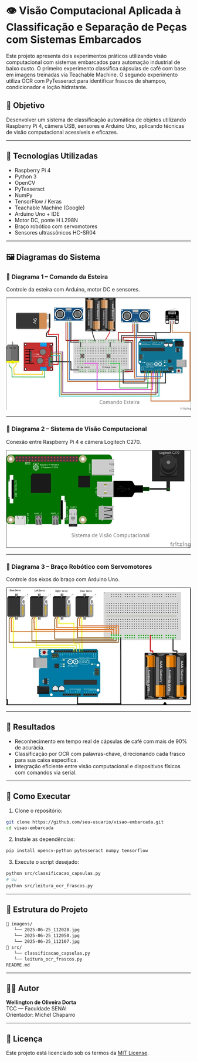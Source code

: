 
# 👁️ Visão Computacional Aplicada à Classificação e Separação de Peças com Sistemas Embarcados

Este projeto apresenta dois experimentos práticos utilizando visão computacional com sistemas embarcados para automação industrial de baixo custo. O primeiro experimento classifica cápsulas de café com base em imagens treinadas via Teachable Machine. O segundo experimento utiliza OCR com PyTesseract para identificar frascos de shampoo, condicionador e loção hidratante.

## 📌 Objetivo

Desenvolver um sistema de classificação automática de objetos utilizando Raspberry Pi 4, câmera USB, sensores e Arduino Uno, aplicando técnicas de visão computacional acessíveis e eficazes.

---

## 🧠 Tecnologias Utilizadas

- Raspberry Pi 4
- Python 3
- OpenCV
- PyTesseract
- NumPy
- TensorFlow / Keras
- Teachable Machine (Google)
- Arduino Uno + IDE
- Motor DC, ponte H L298N
- Braço robótico com servomotores
- Sensores ultrassônicos HC-SR04

---

## 🖼️ Diagramas do Sistema

### 🔌 Diagrama 1 – Comando da Esteira

Controle da esteira com Arduino, motor DC e sensores.

![Diagrama da Esteira](imagens/2025-06-25_112028.jpg)

---

### 🧠 Diagrama 2 – Sistema de Visão Computacional

Conexão entre Raspberry Pi 4 e câmera Logitech C270.

![Diagrama de Visão Computacional](imagens/2025-06-25_112050.jpg)

---

### 🤖 Diagrama 3 – Braço Robótico com Servomotores

Controle dos eixos do braço com Arduino Uno.

![Diagrama do Braço Robótico](imagens/2025-06-25_112107.jpg)

---

## 🧪 Resultados

- Reconhecimento em tempo real de cápsulas de café com mais de 90% de acurácia.
- Classificação por OCR com palavras-chave, direcionando cada frasco para sua caixa específica.
- Integração eficiente entre visão computacional e dispositivos físicos com comandos via serial.

---

## 🚀 Como Executar

1. Clone o repositório:
```bash
git clone https://github.com/seu-usuario/visao-embarcada.git
cd visao-embarcada
```

2. Instale as dependências:
```bash
pip install opencv-python pytesseract numpy tensorflow
```

3. Execute o script desejado:
```bash
python src/classificacao_capsulas.py
# ou
python src/leitura_ocr_frascos.py
```

---

## 📂 Estrutura do Projeto

```
📁 imagens/
   └── 2025-06-25_112028.jpg
   └── 2025-06-25_112050.jpg
   └── 2025-06-25_112107.jpg
📁 src/
   └── classificacao_capsulas.py
   └── leitura_ocr_frascos.py
README.md
```

---

## 👨‍💻 Autor

**Wellington de Oliveira Dorta**  
TCC — Faculdade SENAI  
Orientador: Michel Chaparro

---

## 📄 Licença

Este projeto está licenciado sob os termos da [MIT License](LICENSE).
